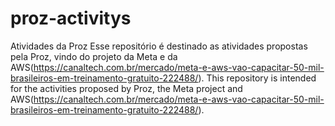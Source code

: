 # proz-activitys
Atividades da Proz
Esse repositório é destinado as atividades propostas pela Proz, vindo do projeto da Meta e da AWS(https://canaltech.com.br/mercado/meta-e-aws-vao-capacitar-50-mil-brasileiros-em-treinamento-gratuito-222488/).
This repository is intended for the activities proposed by Proz, the Meta project and AWS(https://canaltech.com.br/mercado/meta-e-aws-vao-capacitar-50-mil-brasileiros-em-treinamento-gratuito-222488/).
